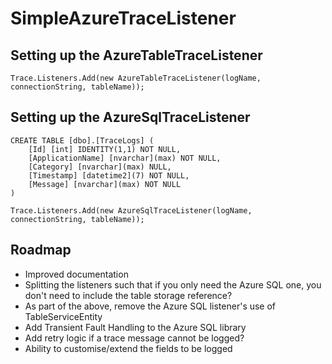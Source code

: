 SimpleAzureTraceListener
========================

Setting up the AzureTableTraceListener
------------------------------------

    Trace.Listeners.Add(new AzureTableTraceListener(logName, connectionString, tableName));

Setting up the AzureSqlTraceListener
------------------------------------

    CREATE TABLE [dbo].[TraceLogs] (
        [Id] [int] IDENTITY(1,1) NOT NULL,
        [ApplicationName] [nvarchar](max) NOT NULL,
        [Category] [nvarchar](max) NULL,
        [Timestamp] [datetime2](7) NOT NULL,
        [Message] [nvarchar](max) NOT NULL
    )
	
	Trace.Listeners.Add(new AzureSqlTraceListener(logName, connectionString, tableName));
	
Roadmap
-------

* Improved documentation
* Splitting the listeners such that if you only need the Azure SQL one, you don't need to include the table storage reference?
* As part of the above, remove the Azure SQL listener's use of TableServiceEntity
* Add Transient Fault Handling to the Azure SQL library
* Add retry logic if a trace message cannot be logged?
* Ability to customise/extend the fields to be logged